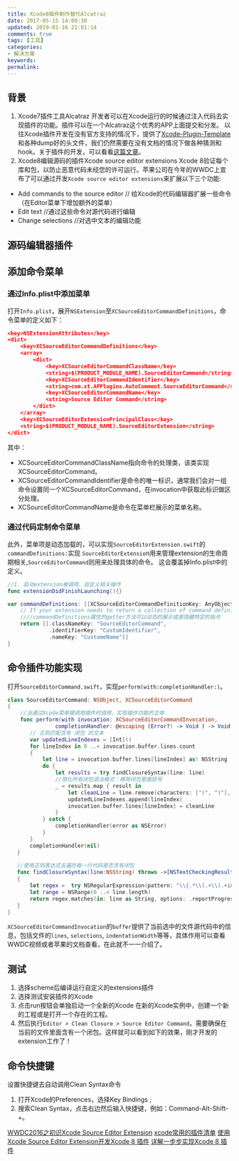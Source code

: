 ```yaml
---
title: Xcode8插件制作替代Alcatraz
date: 2017-05-15 14:09:30
updated: 2019-01-16 21:01:14
comments: true
tags: [工具]
categories:
- 解决方案
keywords: 
permalink: 
---
```

## 背景
1. Xcode7插件工具Alcatraz
开发者可以在Xcode运行的时候通过注入代码去实现插件的功能。插件可以在一个Alcatraz这个优秀的APP上面提交和分发。
以往Xcode插件开发在没有官方支持的情况下，提供了[Xcode-Plugin-Template](https://github.com/kattrali/Xcode-Plugin-Template)和各种dump好的头文件，我们仍然需要在没有文档的情况下做各种猜测和hook。关于插件的开发，可以看看[这篇文章](https://onevcat.com/2013/02/xcode-plugin/)。
2. Xcode8编辑源码的插件Xcode source editor extensions
Xcode 8验证每个库和包，以防止恶意代码未经您的许可运行。苹果公司在今年的WWDC上宣布了可以通过开发`Xcode source editor extensions`来扩展以下三个功能:
* Add commands to the source editor // 给Xcode的代码编辑器扩展一些命令（在Editor菜单下增加额外的菜单）
* Edit text                 //通过这些命令对源代码进行编辑
* Change selections //对选中文本的编辑功能

## 源码编辑器插件
## 添加命令菜单
### 通过Info.plist中添加菜单
打开`Info.plist`，展开`NSExtension`至`XCSourceEditorCommandDefinitions`，命令菜单的定义如下：
```json
<key>NSExtensionAttributes</key>
<dict>
    <key>XCSourceEditorCommandDefinitions</key>
    <array>
        <dict>
            <key>XCSourceEditorCommandClassName</key>
            <string>$(PRODUCT_MODULE_NAME).SourceEditorCommand</string>
            <key>XCSourceEditorCommandIdentifier</key>
            <string>com.xt.APPlugins.AutoComment.SourceEditorCommand</string>
            <key>XCSourceEditorCommandName</key>
            <string>Source Editor Command</string>
        </dict>
    </array>
    <key>XCSourceEditorExtensionPrincipalClass</key>
    <string>$(PRODUCT_MODULE_NAME).SourceEditorExtension</string>
</dict>
```
其中：
* XCSourceEditorCommandClassName指向命令的处理类，该类实现XCSourceEditorCommand。
* XCSourceEditorCommandIdentifier是命令的唯一标识，通常我们会对一组命令设置同一个XCSourceEditorCommand，在invocation中获取此标识做区分处理。
* XCSourceEditorCommandName是命令在菜单栏展示的菜单名称。
### 通过代码定制命令菜单
此外，菜单项是动态加载的，可以实现`SourceEditorExtension.swift`的`commandDefinitions:`实现
`SourceEditorExtensio`n用来管理extension的生命周期相关,`SourceEditorCommand`则用来处理具体的命令。
这会覆盖掉Info.plist中的定义。
```swift
//1. 启动extension被调用，自定义相关操作
func extensionDidFinishLaunching(){}

var commandDefinitions: [[XCSourceEditorCommandDefinitionKey: AnyObject]] {
    // If your extension needs to return a collection of command definitions that differs from those in its Info.plist, implement this optional property getter.
    ////commandDefinitions属性的getter方法可以动态的展示或是隐藏特定的指令
    return [[.classNameKey: "SourceEditorCommand",
             .identifierKey: "CustomIdentifier",
             .nameKey: "CustomeName"]]
}
```
## 命令插件功能实现
打开`SourceEditorCommand.swift`，实现`perform(with:completionHandler:)`。
```swift
class SourceEditorCommand: NSObject, XCSourceEditorCommand
{
    //当通过Xcode菜单键调用插件时调用，实现插件功能的主体
    func perform(with invocation: XCSourceEditorCommandInvocation,
               completionHandler: @escaping (Error?) -> Void ) -> Void {
       // 正则匹配含有 闭包 的文本
       var updatedLineIndexes = [Int]()
       for lineIndex in 0 ..< invocation.buffer.lines.count
       {
           let line = invocation.buffer.lines[lineIndex] as! NSString
           do {
               let results = try findClosureSyntax(line: line)
               //简化所有闭包语法格式：移除闭包里面括号
               _ = results.map { result in
                   let cleanLine = line.remove(characters: ["(", ")"], in: result.range)
                   updatedLineIndexes.append(lineIndex)
                   invocation.buffer.lines[lineIndex] = cleanLine
               }
           } catch {
               completionHandler(error as NSError)
           }
       }
       completionHandler(nil)
   }
   
   //使用正则表达式去遍历每一行代码是否含有闭包
   func findClosureSyntax(line:NSString) throws ->[NSTextCheckingResult]
   {
       let regex =  try NSRegularExpression(pattern: "\\{.*\\(.+\\).+in", options: .caseInsensitive)
       let range = NSRange(0 ..< line.length)
       return regex.matches(in: line as String, options: .reportProgress, range: range)
   }
}
```
`XCSourceEditorCommandInvocation`的`buffer`提供了当前选中的文件源代码中的信息，包括文件的`lines`, `selections`, `indentationWidth`等等，具体作用可以查看WWDC视频或者苹果的文档查看，在此就不一一介绍了。

## 测试
1. 选择scheme后编译运行自定义的extensions插件
2. 选择测试安装插件的Xcode
3. 点击run按钮会单独启动一个全新的Xcode
在新的Xcode实例中，创建一个新的工程或是打开一个存在的工程。
4. 然后执行`Editor > Clean Closure > Source Editor Command`，需要确保在当前的文件里面含有一个闭包。这样就可以看到如下的效果，刚才开发的extension工作了！


## 命令快捷键
设置快捷键去自动调用Clean Syntax命令
1. 打开Xcode的Preferences，选择Key Bindings ;
2. 搜索Clean Syntax，点击右边然后输入快捷键，例如：Command-Alt-Shift-+。


[WWDC2016之初识Xcode Source Editor Extension](http://wuwen1030.github.io/2016/06/23/WWDC2016之初识Xcode-Source-Editor-Extension/)
[xcode常用的插件清单](https://github.com/theswiftdev/awesome-xcode-extensions)
[使用 Xcode Source Editor Extension开发Xcode 8 插件](http://www.iseedog.com/2016/09/21/xcode-source-editor/#more)
[详解一步步实现Xcode 8 插件](https://www.jianshu.com/p/9c9d0fcc62cc?winzoom=1)

